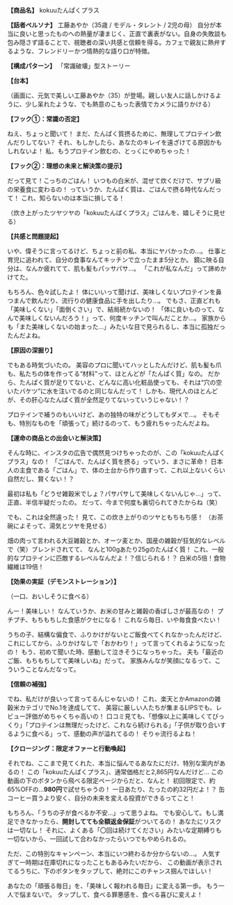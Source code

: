 
**【商品名】**
kokuuたんぱくプラス

**【話者ペルソナ】**
工藤あやか（35歳 / モデル・タレント / 2児の母）
自分が本当に良いと思ったものへの熱量が凄まじく、正直で裏表がない。自身の失敗談も包み隠さず語ることで、視聴者の深い共感と信頼を得る。カフェで親友に熱弁するような、フレンドリーかつ情熱的な語り口が特徴。

**【構成パターン】**
「常識破壊」型ストーリー

**【台本】**

（画面に、元気で美しい工藤あやか（35）が登場。親しい友人に話しかけるように、少し呆れたような、でも熱意のこもった表情でカメラに語りかける）

**【フック①：常識の否定】**

ねえ、ちょっと聞いて！
まだ、たんぱく質摂るために、無理してプロテイン飲んだりしてない？
それ、もしかしたら、あなたのキレイを遠ざけてる原因かもしれないよ！
私、もうプロテイン飲むの、とっくにやめちゃった！

**【フック②：理想の未来と解決策の提示】**

だって見て！こっちのごはん！
いつもの白米が、混ぜて炊くだけで、サプリ級の栄養食に変わるの！
っていうか、たんぱく質は、ごはんで摂る時代なんだって！
これ、知らないのは本当に損してる！

（炊き上がったツヤツヤの「kokuuたんぱくプラス」ごはんを、嬉しそうに見せる）

**【共感と問題提起】**

いや、偉そうに言ってるけど、ちょっと前の私、本当にヤバかったの…。
仕事と育児に追われて、自分の食事なんてキッチンで立ったまま5分とか。
鏡に映る自分は、なんか疲れてて、肌も髪もパッサパサ…。
「これが私なんだ」って諦めかけてた。

もちろん、色々試したよ！
体にいいって聞けば、美味しくないプロテインを鼻つまんで飲んだり、流行りの健康食品に手を出したり…。
でもさ、正直どれも「美味しくない」「面倒くさい」で、結局続かないの！
「体に良いものって、なんで美味しくないんだろう！」って、何度キッチンで叫んだことか…。
家族からも「また美味しくないの始まった…」みたいな目で見られるし、本当に孤独だったんだよね。

**【原因の深掘り】**

でもある時気づいたの。
美容のプロに聞いてハッとしたんだけど、肌も髪も爪も、私たちの体を作ってる“材料”って、ほとんどが「たんぱく質」なの。
だから、たんぱく質が足りてないと、どんなに高い化粧品使っても、それは“穴の空いたバケツ”に水を注いでるのと同じなんだって！
しかも、現代人のほとんどが、その肝心なたんぱく質が全然足りてないっていうじゃない！？

プロテインで補うのもいいけど、あの独特の味がどうしてもダメで…。
そもそも、特別なものを「頑張って」続けるのって、もう疲れちゃったんだよね。

**【運命の商品との出会いと解決策】**

そんな時に、インスタの広告で偶然見つけちゃったのが、この「kokuuたんぱくプラス」なの！
「ごはんで、たんぱく質を摂る」っていう、まさに革命！
日本人の主食である「ごはん」で、体の土台から作り直すって、これ以上ないくらい自然だし、賢くない！？

最初は私も「どうせ雑穀米でしょ？パサパサして美味しくないんじゃ…」って、正直、半信半疑だったの。
だって、今まで何度も裏切られてきたからね（笑）

でも、これは全然違った！
見て、この炊き上がりのツヤともちもち感！
（お茶碗によそって、湯気とツヤを見せる）

畑の肉って言われる大豆雑穀とか、オーツ麦とか、国産の雑穀が狂気的なレベルで（笑）ブレンドされてて、
なんと100gあたり25gのたんぱく質！
これ、一般的なプロテインに匹敵するレベルなんだよ！？信じられる！？
白米の5倍！食物繊維は19倍！

**【効果の実証（デモンストレーション）】**

（一口、おいしそうに食べる）

んー！美味しい！
なんていうか、お米の甘みと雑穀の香ばしさが最高なの！
プチプチ、もちもちした食感がクセになる！
これなら毎日、いや毎食食べたい！

うちの子、結構な偏食で、ふりかけがないとご飯食べてくれなかったんだけど、
これにしてから、ふりかけなしで「おかわり！」って言ってくれるようになったの！
もう、初めて聞いた時、感動して泣きそうになっちゃった。
夫も「最近のご飯、もちもちしてて美味しいね」だって。
家族みんなが笑顔になるって、こういうことなんだなって。

**【信頼の補強】**

でね、私だけが良いって言ってるんじゃないの！
これ、楽天とかAmazonの雑穀米カテゴリでNo.1を達成してて、
美容に厳しい人たちが集まるLIPSでも、レビュー評価がめちゃくちゃ高いの！
口コミ見ても、「想像以上に美味しくてびっくり」「プロテインは無理だったけど、これなら続けられる」「子供が取り合いするように食べる」って、感動の声が溢れてるの！
そりゃ流行るよね！

**【クロージング：限定オファーと行動喚起】**

それでね、ここまで見てくれた、本当に悩んでるあなたにだけ、特別な案内があるの！
この「kokuuたんぱくプラス」、通常価格だと2,865円なんだけど…
この動画の下のボタンから飛べる限定ページからだと、なんと！
初回限定で、約65%OFFの…**980円**で試せちゃうの！
一日あたり、たったの約32円だよ！？
缶コーヒー買うより安く、自分の未来を変える投資ができるってこと！

もちろん、「うちの子が食べるか不安…」って思うよね。
でも安心して。もし満足できなかったら、**開封してても全額返金保証**がついてるの！
あなたにリスクは一切なし！
それに、よくある「〇回は続けてください」みたいな定期縛りも一切ないから、一回試して合わなかったらいつでもやめられるの。

ただ、この特別なキャンペーン、本当にいつ終わるか分からないの…。
人気すぎて一時期は在庫切れになったこともあるみたいだから、
この動画が表示されてるうちに、下のボタンをタップして、絶対にこのチャンス掴んでほしい！

あなたの「頑張る毎日」を、「美味しく報われる毎日」に変える第一歩。
もう一人で悩まないで。
タップして、食べる罪悪感を、食べる喜びに変えよ！
